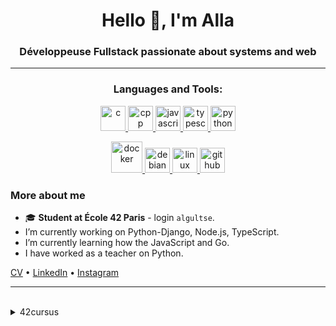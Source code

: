 <h1 align="center">Hello 👋, I'm Alla</h1>
<h3 align="center">Développeuse Fullstack passionate about systems and web</h3>

---

<h3 align="center">Languages and Tools:</h3>

<p align="center">
    <a href="https://www.cprogramming.com/" target="_blank" rel="noreferrer">
    <img src="https://cdn.jsdelivr.net/gh/devicons/devicon/icons/c/c-original.svg" alt="c" width="40" height="40" />
    </a>
    <a href="https://cplusplus.com/" target="_blank" rel="noreferrer">
    <img src="https://cdn.jsdelivr.net/gh/devicons/devicon/icons/cplusplus/cplusplus-original.svg" alt="cpp" width="40" height="40" />
    </a>
    <a href="https://developer.mozilla.org/en-US/docs/Web/JavaScript" target="_blank" rel="noreferrer">
    <img src="https://cdn.jsdelivr.net/gh/devicons/devicon/icons/javascript/javascript-original.svg" alt="javascript" width="40" height="40" />
    </a>
    <a href="https://www.typescriptlang.org/" target="_blank" rel="noreferrer">
    <img src="https://cdn.jsdelivr.net/gh/devicons/devicon/icons/typescript/typescript-original.svg" alt="typescript" width="40" height="40" />
    </a>
    <a href="https://www.python.org" target="_blank" rel="noreferrer">
    <img src="https://cdn.jsdelivr.net/gh/devicons/devicon/icons/python/python-original.svg" alt="python" width="40" height="40" />
    </a>
</p>
<p align="center">
    <a href="https://www.docker.com/" target="_blank" rel="noreferrer">
    <img class="tech-icon" src="https://cdn.jsdelivr.net/gh/devicons/devicon/icons/docker/docker-original.svg" alt="docker" width="50" height="50" />
    </a>
    <a href="https://www.debian.org/" target="_blank" rel="noreferrer">
    <img src="https://cdn.jsdelivr.net/gh/devicons/devicon/icons/debian/debian-original.svg" alt="debian" width="40" height="40" />
    </a>
    <a href="https://www.kernel.org/" target="_blank" rel="noreferrer">
    <img src="https://cdn.jsdelivr.net/gh/devicons/devicon/icons/linux/linux-original.svg" alt="linux" width="40" height="40" />
    </a>
    <a href="https://github.com/" target="_blank" rel="noreferrer">
    <img src="https://cdn.jsdelivr.net/gh/devicons/devicon/icons/github/github-original.svg" alt="github" width="40" height="40" />
    </a>
</p>

### More about me

- 🎓 **Student at École 42 Paris** - login `algultse`.
- I’m currently working on Python-Django, Node.js, TypeScript.
- I’m currently learning how the JavaScript and Go.
- I have worked as a teacher on Python.

[CV]() • [LinkedIn]() • [Instagram](https://www.instagram.com/alla_gultseva)

---

<br>
<details>
<summary> 42cursus</summary>

- [ft_transcendence](https://github.com/N0fish/ft_transcendence)  
- [inception](https://github.com/N0fish/inception)  
- [ft_irc](https://github.com/N0fish/ft_irc)  
- [C++ Modules](https://github.com/N0fish/CPP)  
- [Cub3D](https://github.com/N0fish/Cub3D)  
- [NetPractice](https://github.com/N0fish/NetPractice)  
- [minishell](https://github.com/N0fish/minishell_42)  
- [philosophers](https://github.com/N0fish/philosophers)  
- [push_swap](https://github.com/N0fish/push_swap)  
- [FDF](https://github.com/N0fish/FDF)  
- [pipex](https://github.com/N0fish/pipex)  
- [Born2beRoot](https://github.com/N0fish/Born2beRoot)  
- [Ft_printf](https://github.com/N0fish/Ft_printf)  
- [GetNextLine](https://github.com/N0fish/GetNextLine)  
- [Libft](https://github.com/N0fish/Libft)  
- [Piscine_Reloaded](https://github.com/N0fish/Piscine_Reloaded)  
- [Piscine_C](https://github.com/N0fish/Piscine_C)  

</details>